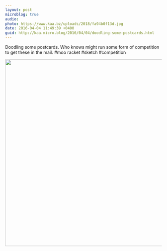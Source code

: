 ```yaml
---
layout: post
microblog: true
audio: 
photo: https://www.kaa.bz/uploads/2018/fa94b0f13d.jpg
date: 2016-04-04 11:49:39 +0400
guid: http://kaa.micro.blog/2016/04/04/doodling-some-postcards.html
---
```

Doodling some postcards. Who knows might run some form of competition to get these in the mail. #moo racket #sketch #competition

<img src="https://www.kaa.bz/uploads/2018/fa94b0f13d.jpg" width="600" height="600" />
